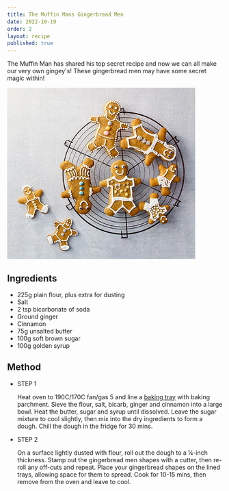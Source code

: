 ```yaml
---
title: The Muffin Mans Gingerbread Men
date: 2022-10-19
order: 2
layout: recipe
published: true
---
```

The Muffin Man has shared his top secret recipe and now we can all make our very own gingey's! These gingerbread men may have some secret magic within!

![Delicious Plate of Toast, Blueberries and Bananas, covered in sticky maple syrup](../uploads/gingerbread.webp "Photo by Joseph Smart")

## Ingredients

* 225g plain flour, plus extra for dusting
* Salt
* 2 tsp bicarbonate of soda
* Ground ginger
* Cinnamon 
* 75g unsalted butter
* 100g soft brown sugar
* 100g golden syrup

## Method

* STEP 1

  Heat oven to 190C/170C fan/gas 5 and line a [baking tray](https://www.bbcgoodfood.com/content/kimberley-wilsons-top-5-baking-trays) with baking parchment. Sieve the flour, salt, bicarb, ginger and cinnamon into a large bowl. Heat the butter, sugar and syrup until dissolved. Leave the sugar mixture to cool slightly, then mix into the dry ingredients to form a dough. Chill the dough in the fridge for 30 mins.
* STEP 2

  On a surface lightly dusted with flour, roll out the dough to a ¼-inch thickness. Stamp out the gingerbread men shapes with a cutter, then re-roll any off-cuts and repeat. Place your gingerbread shapes on the lined trays, allowing space for them to spread. Cook for 10-15 mins, then remove from the oven and leave to cool.